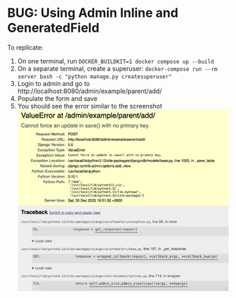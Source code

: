 # BUG: Using Admin Inline and GeneratedField


To replicate:

1. On one terminal, run `DOCKER_BUILDKIT=1 docker compose up --build`
2. On a separate terminal, create a superuser: `docker-compose run --rm server bash -c "python manage.py createsuperuser"`
3. Login to admin and go to http://localhost:8080/admin/example/parent/add/
4. Populate the form and save
5. You should see the error similar to the screenshot
    ![screenshot.png](screenshot.png)
